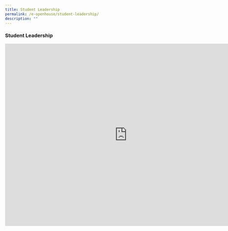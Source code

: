 ```yaml
---
title: Student Leadership
permalink: /e-openhouse/student-leadership/
description: ""
---
```

### **Student Leadership**

<iframe width="800" height="600" src="https://www.youtube.com/embed/CTVpl_Myc7g" title="Student Leadership Version 3 0" frameborder="0" allow="accelerometer; autoplay; clipboard-write; encrypted-media; gyroscope; picture-in-picture" allowfullscreen></iframe>